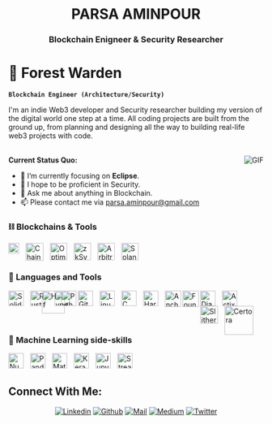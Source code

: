 <h1 align="center">PARSA AMINPOUR</h1>
<h3 align="center">Blockchain Enigneer<span color="blue"> & </span> Security Researcher <span color="blue"> </span> </h3>



# 🥷 Forest Warden

**`Blockchain Engineer (Architecture/Security)`**

I'm an indie Web3 developer and Security researcher building my version of the digital world one step at a time. All coding projects are built from the ground up, from planning and designing all the way to building real-life web3 projects with code.
</br>
</br>

<img align="right" alt="GIF" src="https://media.giphy.com/media/13HgwGsXF0aiGY/giphy.gif"/>

**Current Status Quo:**

* 🔭 I’m currently focusing on **Eclipse**.
* 🤔 I hope to be proficient in Security.
* 💬 Ask me about anything in Blockchain.
* 📫 Please contact me via parsa.aminpour@gmail.com



<h3 align="left">⛓️ Blockchains & Tools</h3>
<img align="left" alt="Ethereum" width="21px" style="padding-right:10px;" src="https://github.com/ParsaAminpour/ParsaAminpour/assets/77713904/f8f6eb08-dc69-4108-b57a-53185fa7e2cf" />
<img align="left" alt="Chainlink" width="35px" style="padding-right:10px;" src="https://github.com/ParsaAminpour/ParsaAminpour/assets/77713904/289b109b-c36e-409d-89a8-bf537a76c8b5" />
<img align="left" alt="Optimism" width="34px" style="padding-right:10px;" src="https://github.com/ParsaAminpour/ParsaAminpour/assets/77713904/1ad0f798-2d0d-4e86-ac89-0bebfdf0b26a" />
<img align="left" alt="zkSync" width="34px" style="padding-right:10px;" src="https://github.com/ParsaAminpour/ParsaAminpour/assets/77713904/60154451-536e-4c1f-bd1a-6f6a9642b71b" />
<img align="left" alt="Arbitrum" width="34px" style="padding-right:10px;" src="https://github.com/ParsaAminpour/ParsaAminpour/assets/77713904/85841ad7-a71b-4302-b74b-900a96d6aaaa" />
<img align="left" alt="Solana" width="34px" style="padding-right:10px;" src="https://github.com/ParsaAminpour/ParsaAminpour/assets/77713904/280335ac-e3cf-49e2-ad6b-a65c165ec542" />

</p>

<br /> <br />

### 🧰 Languages and Tools
<img align="left" alt="Solidity" width="30px" style="padding-right:10px;" src="https://cdn.jsdelivr.net/gh/devicons/devicon@latest/icons/solidity/solidity-original.svg"/>
<img align="left" alt="Rust" width="30px" style="padding-right:10px;" src="https://cdn.jsdelivr.net/gh/devicons/devicon@latest/icons/rust/rust-original.svg" />
<img align="left" alt="Huff" width="45px" style="padding-right:-20px; margin-left:-20px; margin-right: -20px" src="https://github.com/ParsaAminpour/ParsaAminpour/assets/77713904/f5147c3d-ef0b-4609-82f7-85ee60b9e5e9" />
<img align="left" alt="TypeScript" width="30px" style="padding-right:0px;" src="https://cdn.jsdelivr.net/gh/devicons/devicon/icons/typescript/typescript-plain.svg" />
<img align="left" alt="Python" width="30px" style="padding-right:0px; margin-left: -20px" src="https://github.com/ParsaAminpour/ParsaAminpour/assets/77713904/d537ce50-1c3f-4fcf-a0d1-61490be0b825" />
<img align="left" alt="Git" width="30px" style="padding-right:10px;" src="https://cdn.jsdelivr.net/gh/devicons/devicon/icons/git/git-original.svg" />
<img align="left" alt="Linux" width="30px" style="padding-right:10px;" src="https://cdn.jsdelivr.net/gh/devicons/devicon/icons/linux/linux-original.svg" />
<img align="left" alt="C" width="30px" style="padding-right:10px;" src="https://cdn.jsdelivr.net/gh/devicons/devicon@latest/icons/c/c-plain.svg" />
<img align="left" alt="Hardhat" width="30px" style="padding-right:10px;" src="https://cdn.jsdelivr.net/gh/devicons/devicon@latest/icons/hardhat/hardhat-original.svg" />
<img align="left" alt="Anchor" width="32px" style="padding-right:0px;" src="https://github.com/ParsaAminpour/ParsaAminpour/assets/77713904/e0ae441f-0c07-4f54-922c-7f3631ad0fd7" />
<img align="left" alt="Foundry" width="32px" style="padding-right:0px;" src="https://github.com/ParsaAminpour/ParsaAminpour/assets/77713904/7cf95260-b862-4b89-b60a-2bd76769674b" />
<img align="left" alt="Django" width="30px" style="padding-right:10px;" src="https://cdn.jsdelivr.net/gh/devicons/devicon@latest/icons/django/django-plain.svg" />
<img align="left" alt="Actix" width="30px" style="padding-right:10px;" src="https://github.com/user-attachments/assets/e261d5e3-256a-423e-8a57-b844bea86d84" />
<img align="left" alt="Slither" width="35px" style="padding-right:10px;" src="https://github.com/ParsaAminpour/ParsaAminpour/assets/77713904/b31b8bfc-217a-4122-be58-e87d1043c382" />
<img align="left" alt="Certora" width="57px" style="padding-right:10px;" src="https://github.com/ParsaAminpour/ParsaAminpour/assets/77713904/d4ddfa0a-007b-4723-8470-2045737b0997" />


<br>

### 🧠 Machine Learning side-skills
<img align="left" alt="Numpy" width="30px" style="padding-right:10px;" src="https://cdn.jsdelivr.net/gh/devicons/devicon@latest/icons/numpy/numpy-original.svg" />
<img align="left" alt="Pandas" width="30px" style="padding-right:10px;" src="https://cdn.jsdelivr.net/gh/devicons/devicon@latest/icons/pandas/pandas-original.svg"/>
<img align="left" alt="Matplotlib" width="30px" style="padding-right:10px;" src="https://cdn.jsdelivr.net/gh/devicons/devicon@latest/icons/matplotlib/matplotlib-original.svg" />
<img align="left" alt="Keras" width="30px" style="padding-right:10px;" src="https://cdn.jsdelivr.net/gh/devicons/devicon@latest/icons/keras/keras-original.svg" />
<img align="left" alt="Jupyter" width="30px" style="padding-right:10px;" src="https://cdn.jsdelivr.net/gh/devicons/devicon@latest/icons/jupyter/jupyter-original.svg" />
<img align="left" alt="Streamlit" width="30px" style="padding-right:10px;" src="https://cdn.jsdelivr.net/gh/devicons/devicon@latest/icons/streamlit/streamlit-original.svg" />
<br> <br>
<h2 align="left">Connect With Me:</h2>

<div align=center>

[![Linkedin](https://img.shields.io/badge/LinkedIn-0077B5?style=for-the-badge&logo=linkedin&logoColor=white)](https://www.linkedin.com/in/parsa-amini/)
[![Github](https://img.shields.io/badge/GitHub-100000?style=for-the-badge&logo=github&logoColor=white)](https://github.com/ParsaAminpour)
[![Mail](https://img.shields.io/badge/Gmail-D14836?style=for-the-badge&logo=gmail&logoColor=white)](parsa.aminpour@gmail.com)
[![Medium](https://img.shields.io/badge/Medium-12100E?style=for-the-badge&logo=medium&logoColor=white)](https://medium.com/@ParsaAminpour)
[![Twitter](https://img.shields.io/badge/Twitter-1DA1F2?style=for-the-badge&logo=twitter&logoColor=white)](https://twitter.com/xTuringx)
</div>





